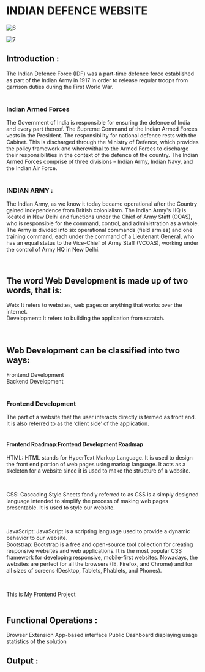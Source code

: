 
# INDIAN DEFENCE WEBSITE
![8](https://user-images.githubusercontent.com/74112721/206872292-049da6fc-7d45-4559-921f-155d2f45f3eb.jpeg)

![7](https://user-images.githubusercontent.com/74112721/206871982-47997367-a04f-4767-a3e1-3d5ebd3952d2.jpg)



## Introduction :

The Indian Defence Force (IDF) was a part-time defence force established as part of the Indian Army in 1917 in order to release regular troops from garrison duties during the First World War. <br><br>

### Indian Armed Forces
The Government of India is responsible for ensuring the defence of India and every part thereof. The Supreme Command of the Indian Armed Forces vests in the President. The responsibility for national defence rests with the Cabinet. This is discharged through the Ministry of Defence, which provides the policy framework and wherewithal to the Armed Forces to discharge their responsibilities in the context of the defence of the country. The Indian Armed Forces comprise of three divisions – Indian Army, Indian Navy, and the Indian Air Force.<br><br>

### INDIAN ARMY :
<p>The Indian Army, as we know it today became operational after the Country gained independence from British colonialism. The Indian Army's HQ is located in New Delhi and functions under the Chief of Army Staff (COAS), who is responsible for the command, control, and administration as a whole. The Army is divided into six operational commands (field armies) and one training command, each under the command of a Lieutenant General, who has an equal status to the Vice-Chief of Army Staff (VCOAS), working under the control of Army HQ in New Delhi. </p> <br>



## The word Web Development is made up of two words, that is: <br>

Web: It refers to websites, web pages or anything that works over the internet.<br>
Development: It refers to building the application from scratch. <br><br><br>


## Web Development can be classified into two ways:

Frontend Development<br>
Backend Development<br><br>


### Frontend Development
The part of a website that the user interacts directly is termed as front end. It is also referred to as the ‘client side’ of the application.<br><br>

#### Frontend Roadmap:Frontend Development Roadmap<br>
<p> 
HTML: HTML stands for HyperText Markup Language. It is used to design the front end portion of web pages using markup language. It acts as a skeleton for a website since it is used to make the structure of a website.</p> <br>
<p> CSS: Cascading Style Sheets fondly referred to as CSS is a simply designed language intended to simplify the process of making web pages presentable. It is used to style our website.</p> <br>
<p> JavaScript: JavaScript is a scripting language used to provide a dynamic behavior to our website.<br>
Bootstrap: Bootstrap is a free and open-source tool collection for creating responsive websites and web applications. It is the most popular CSS framework for developing responsive, mobile-first websites. Nowadays, the websites are perfect for all the browsers (IE, Firefox, and Chrome) and for all sizes of screens (Desktop, Tablets, Phablets, and Phones).</p> <br>


This is My Frontend Project <br><br>

## Functional Operations : 
Browser Extension
App-based interface
Public Dashboard displaying usage statistics of the solution



## Output :



